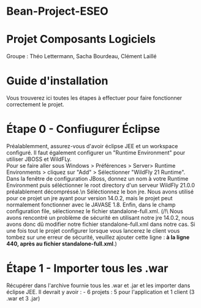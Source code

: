 # Bean-Project-ESEO
# Projet Composants Logiciels
Groupe : Théo Lettermann, Sacha Bourdeau, Clément Laillé

# Guide d'installation
Vous trouverez ici toutes les étapes à effectuer pour faire fonctionner correctement le projet.

# Étape 0 - Confiugurer Éclipse
Préalablemment, assurez-vous d'avoir éclipse JEE et un workspace configuré. Il faut également configurer un "Runtime Environment" pour utiliser JBOSS et WildFLy.<br/>
Pour se faire aller sous Windows > Préférences > Server> Runtime Environments > cliquez sur "Add" > Sélectionner "WildFly 21 Runtime".<br/>
Dans la fenêtre de configuration JBoss, donnez un nom à votre Runtime Environment puis séléctionner le root directory d'un serveur WildFly 21.0.0 préalablement décompréssé.\n
Séléctionnez le bon jre. Nous avons utilisé pour ce projet un jre ayant pour version 14.0.2, mais le projet peut normalement fonctionner avec le JAVASE 1.8. Enfin, dans le champ configuration file, sélectionnez le fichier standalone-full.xml. (/!\ Nous avons rencontré un problème de sécurité en utilisant notre jre 14.0.2, nous avons donc dû modifier notre fichier standalone-full.xml dans notre cas. Si une fois tout le projet configurer lorsque vous lancerez le client vous tombez sur une erreur de sécurité, veuillez ajouter cette ligne : <b><security enabled="false"/> à la ligne 440, après <server name="default"> au fichier standalone-full.xml</b>.) <br/>
  
# Étape 1 - Importer tous les .war
  Récupérer dans l'archive fournie tous les .war et .jar et les importer dans éclipse JEE. Il devrait y avoir :
            - 6 projets : 5 pour l'application et 1 client (3 .war et 3 .jar)
 
